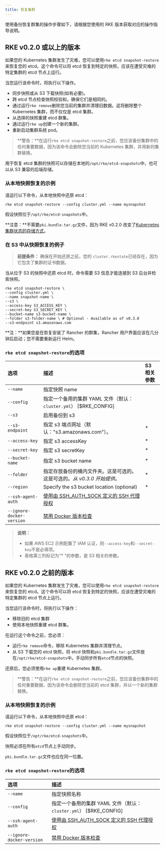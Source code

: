 ```yaml
---
title: 恢复集群
---
```


使用备份恢复群集的操作步骤如下，请根据您使用的 RKE 版本获取对应的操作指导说明。

## RKE v0.2.0 或以上的版本

如果您的 Kubernetes 集群发生了灾难，您可以使用`rke etcd snapshot-restore`来恢复您的 etcd。这个命令可以将 etcd 恢复到特定的快照，应该在遭受灾难的特定集群的 etcd 节点上运行。

当您运行该命令时，将执行以下操作。

- 同步快照或从 S3 下载快照(如有必要)。
- 跨 etcd 节点检查快照校验和，确保它们是相同的。
- 通过运行`rke remove`删除您当前的集群并清理旧数据。这将删除整个 Kubernetes 集群，而不仅仅是 etcd 集群。
- 从选择的快照重建 etcd 群集。
- 通过运行`rke up`创建一个新的集群。
- 重新启动集群系统 pod。

> **警告：**在运行`rke etcd snapshot-restore`之前，您应该备份集群中的任何重要数据，因为该命令会删除您当前的 Kubernetes 集群，并用新的集群替换。

用于恢复 etcd 集群的快照可以存储在本地的`/opt/rke/etcd-snapshots`中，也可以从 S3 兼容的后端存储。

### 从本地快照恢复的示例

请运行以下命令，从本地快照中还原 etcd：

```shell
rke etcd snapshot-restore --config cluster.yml --name mysnapshot
```

假设快照位于`/opt/rke/etcd-snapshots`中。

**注意：**不需要`pki.bundle.tar.gz`文件，因为 RKE v0.2.0 改变了[Kubernetes 集群状态的存储方式](/docs/rke/installation/_index)。

### 在 S3 中从快照恢复的例子

> **前提条件：** 确保在开始还原之前，您的 `cluster.rkestate`已经存在，因为它包含了集群的证书数据。

当从位于 S3 的快照中还原 etcd 时，命令需要 S3 信息才能连接到 S3 后台并检索快照。

```shell
rke etcd snapshot-restore \
--config cluster.yml \
--name snapshot-name \
--s3 \
--access-key S3_ACCESS_KEY \
--secret-key S3_SECRET_KEY \
--bucket-name s3-bucket-name \
--folder s3-folder-name \ # Optional - Available as of v0.3.0
--s3-endpoint s3.amazonaws.com
```

**注：**如果您是在恢复安装了 Rancher 的群集，Rancher 用户界面应该在几分钟后启动；您不需要重新运行 Helm。

### `rke etcd snapshot-restore`的选项

| 选项                      | 描述                                                                        | S3 相关参数 |
| :------------------------ | :-------------------------------------------------------------------------- | :---------- |
| `--name`                  | 指定快照 name                                                               |             |
| `--config`                | 指定一个备用的集群 YAML 文件（默认：`cluster.yml`） [$RKE_CONFIG]           |             |
| `--s3`                    | 启用备份到 s3                                                               |             |
| `--s3-endpoint`           | 指定 s3 端点网址（默认："s3.amazonaws.com"）。                              | \*          |
| `--access-key`            | 指定 s3 accessKey                                                           | \*          |
| `--secret-key`            | 指定 s3 secretKey                                                           | \*          |
| `--bucket-name`           | 指定 s3 bucket name                                                         | \*          |
| `--folder`                | 指定存放备份的桶内文件夹。这是可选的。这是可选的。_从 v0.3.0 开始提供_。    | \*          |
| `--region`                | Specify the s3 bucket location (optional)                                   | \*          |
| `--ssh-agent-auth`        | [使用由 SSH_AUTH_SOCK 定义的 SSH 代理授权](/docs/rke/config-options/_index) |             |
| `--ignore-docker-version` | [禁用 Docker 版本检查](/docs/rke/config-options/_index)                     |

> **说明：**
>
> - 如果 AWS EC2 示例配置了 IAM 认证，则`--access-key`和`--secret-key`不是必填项。
> - 表格第三列标记为"\* "的参数，是 S3 相关的参数。

## RKE v0.2.0 之前的版本

如果您的 Kubernetes 集群发生了灾难，您可以使用`rke etcd snapshot-restore`来恢复您的 etcd。这个命令可以将 etcd 恢复到特定的快照，应该在遭受灾难的特定集群的 etcd 节点上运行。

当您运行该命令时，将执行以下操作：

- 移除旧的 etcd 集群
- 使用本地快照重建 etcd 群集。

在运行这个命令之前，您必须：

- 运行`rke remove`命令，移除 Kubernetes 集群并清理节点。
- 从 S3 下载您的 etcd 快照，将 etcd 快照和`pki.bundle.tar.gz`文件放在`/opt/rke/etcd-snapshots`中。手动同步所有`etcd`节点的快照。

还原后，您必须使用`rke up`重建 Kubernetes 集群。

> **警告：**在运行`rke etcd snapshot-restore`之前，您应该备份集群中的任何重要数据，因为该命令会删除您当前的 etcd 集群，并以一个新的集群替换。

### 从本地快照恢复的示例

请运行以下命令，从本地快照中还原 etcd：

```shell
rke etcd snapshot-restore --config cluster.yml --name mysnapshot
```

假设快照位于`/opt/rke/etcd-snapshots`中。

快照必须在所有`etcd`节点上手动同步。

`pki.bundle.tar.gz`文件也应在同一位置。

### `rke etcd snapshot-restore`的选项

| 选项                      | 描述                                                                        |
| :------------------------ | :-------------------------------------------------------------------------- |
| `--name`                  | 指定快照名称                                                                |
| `--config`                | 指定一个备用的集群 YAML 文件（默认：`cluster.yml`） [$RKE_CONFIG]           |
| `--ssh-agent-auth`        | [使用由 SSH_AUTH_SOCK 定义的 SSH 代理授权](/docs/rke/config-options/_index) |
| `--ignore-docker-version` | [禁用 Docker 版本检查](/docs/rke/config-options/_index)                     |
